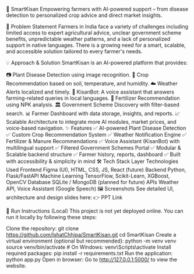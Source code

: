 🌾 SmartKisan
Empowering farmers with AI-powered support – from disease detection to personalized crop advice and direct market insights.

🧩 Problem Statement
Farmers in India face a variety of challenges including limited access to expert agricultural advice, unclear government scheme benefits, unpredictable weather patterns, and a lack of personalized support in native languages. There is a growing need for a smart, scalable, and accessible solution tailored to every farmer's needs.

💡 Approach & Solution
SmartKisan is an AI-powered platform that provides:

📷 Plant Disease Detection using image recognition.
🌱 Crop Recommendation based on soil, temperature, and humidity.
☁️ Weather Alerts localized and timely.
🧠 KisanBot: A voice assistant that answers farming-related queries in local languages.
🧪 Fertilizer Recommendation using NPK analysis.
🏛️ Government Scheme Discovery with filter-based search.
📊 Farmer Dashboard with data storage, insights, and reports.
📈 Scalable Architecture to integrate more AI modules, market prices, and voice-based navigation.
✨ Features
✅ AI-powered Plant Disease Detection
✅ Custom Crop Recommendation System
✅ Weather Notification Engine
✅ Fertilizer & Manure Recommendations
✅ Voice Assistant (KisanBot) with multilingual support
✅ Filtered Government Schemes Portal
✅ Modular & Scalable backend structure
✅ Farmer history, reports, dashboard
✅ Built with accessibility & simplicity in mind
🛠️ Tech Stack
Layer	Technologies Used
Frontend	Figma (UI), HTML, CSS, JS, React (future)
Backend	Python, Flask/FastAPI
Machine Learning	TensorFlow, Scikit-Learn, XGBoost, OpenCV
Database	SQLite / MongoDB (planned for future)
APIs	Weather API, Voice Assistant (Google Speech)
🖼️ Screenshots
See detailed UI, architecture and design slides here:
👉 PPT Link

🚀 Run Instructions (Local)
This project is not yet deployed online. You can run it locally by following these steps:

Clone the repository: git clone https://github.com/IshatChhipa/SmartKisan.git cd SmartKisan
Create a virtual environment (optional but recommended): python -m venv venv source venv/bin/activate # On Windows: venv\Scripts\activate
Install required packages: pip install -r requirements.txt
Run the application: python app.py
Open in browser: Go to http://127.0.0.1:5000/ to view the website.
